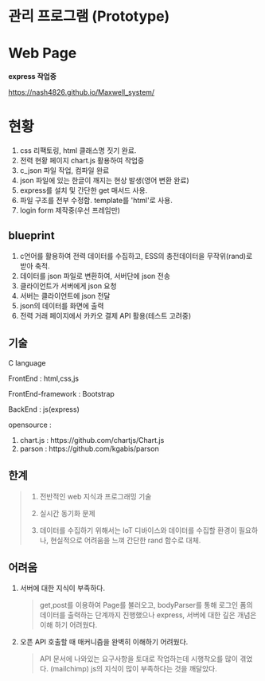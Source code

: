# 관리 프로그램 (Prototype)

# Web Page

<strong>express 작업중</strong>

https://nash4826.github.io/Maxwell_system/

# 현황

<ol>
  <li>css 리팩토링, html 클래스명 짓기 완료.</li>
  <li>전력 현황 페이지 chart.js 활용하여 작업중 </li>
  <li>c_json 파일 작업, 컴파일 완료</li>
  <li>json 파일에 있는 한글이 깨지는 현상 발생(영어 변환 완료)</li>
  <li>express를 설치 및 간단한 get 매서드 사용.</li>
  <li>파일 구조를 전부 수정함. template를 'html'로 사용. </li>
  <li>login form 제작중(우선 프레임만)</li>
</ol>

## blueprint

1. c언어를 활용하여 전력 데이터를 수집하고, ESS의 충전데이터을 무작위(rand)로 받아 축적.
2. 데이터를 json 파일로 변환하여, 서버단에 json 전송
3. 클라이언트가 서버에게 json 요청
4. 서버는 클라이언트에 json 전달
5. json의 데이터를 화면에 출력
6. 전력 거래 페이지에서 카카오 결제 API 활용(테스트 고려중)

## 기술

C language

FrontEnd : html,css,js

FrontEnd-framework : Bootstrap

BackEnd : js(express)

opensource :

<ol> 
  <li>chart.js : https://github.com/chartjs/Chart.js</li>
  <li>parson : https://github.com/kgabis/parson</li>
</ol>

## 한계

> 1. 전반적인 web 지식과 프로그래밍 기술
>
> 2. 실시간 동기화 문제
>
> 3. 데이터를 수집하기 위해서는 IoT 디바이스와 데이터를 수집할 환경이 필요하나, 현실적으로 어려움을 느껴 간단한 rand 함수로 대체.

## 어려움

1. 서버에 대한 지식이 부족하다.

   > get,post를 이용하여 Page를 불러오고, bodyParser를 통해 로그인 폼의 데이터를 출력하는 단계까지 진행했으나 express, 서버에 대한 깊은 개념은 이해 하기 어려웠다.

2. 오픈 API 호출할 때 매커니즘을 완벽히 이해하기 어려웠다.

   > API 문서에 나와있는 요구사항을 토대로 작업하는데 시행착오를 많이 겪었다. (mailchimp)
   > js의 지식이 많이 부족하다는 것을 깨달았다.
